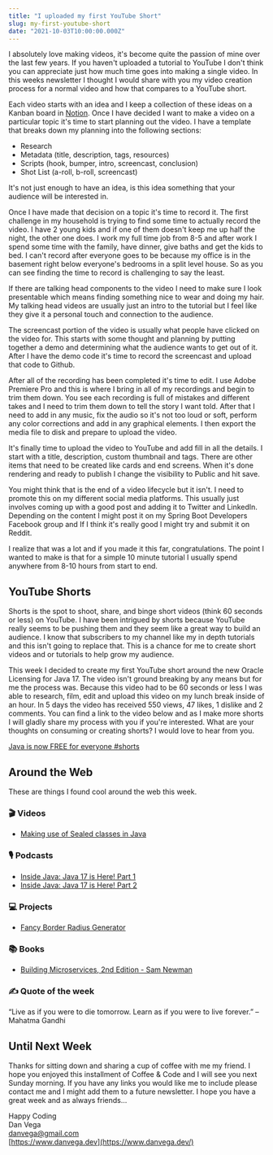 ```yaml
---
title: "I uploaded my first YouTube Short"
slug: my-first-youtube-short
date: "2021-10-03T10:00:00.000Z"
---
```


I absolutely love making videos, it's become quite the passion of mine over the last few years. If you haven't uploaded a tutorial to YouTube I don't think you can appreciate just how much time goes into making a single video. In this weeks newsletter I thought I would share with you my video creation process for a normal video and how that compares to a YouTube short.

Each video starts with an idea and I keep a collection of these ideas on a Kanban board in [Notion](https://www.notion.so/). Once I have decided I want to make a video on a particular topic it's time to start planning out the video. I have a template that breaks down my planning into the following sections:

- Research
- Metadata (title, description, tags, resources)
- Scripts (hook, bumper, intro, screencast, conclusion)
- Shot List (a-roll, b-roll, screencast)

It's not just enough to have an idea, is this idea something that your audience will be interested in.

Once I have made that decision on a topic it's time to record it. The first challenge in my household is trying to find some time to actually record the video. I have 2 young kids and if one of them doesn't keep me up half the night, the other one does. I work my full time job from 8-5 and after work I spend some time with the family, have dinner, give baths and get the kids to bed. I can't record after everyone goes to be because my office is in the basement right below everyone's bedrooms in a split level house. So as you can see finding the time to record is challenging to say the least.

If there are talking head components to the video I need to make sure I look presentable which means finding something nice to wear and doing my hair. My talking head videos are usually just an intro to the tutorial but I feel like they give it a personal touch and connection to the audience.

The screencast portion of the video is usually what people have clicked on the video for. This starts with some thought and planning by putting together a demo and determining what the audience wants to get out of it. After I have the demo code it's time to record the screencast and upload that code to Github.

After all of the recording has been completed it's time to edit. I use Adobe Premiere Pro and this is where I bring in all of my recordings and begin to trim them down. You see each recording is full of mistakes and different takes and I need to trim them down to tell the story I want told. After that I need to add in any music, fix the audio so it's not too loud or soft, perform any color corrections and add in any graphical elements. I then export the media file to disk and prepare to upload the video.

It's finally time to upload the video to YouTube and add fill in all the details. I start with a title, description, custom thumbnail and tags. There are other items that need to be created like cards and end screens. When it's done rendering and ready to publish I change the visibility to Public and hit save.

You might think that is the end of a video lifecycle but it isn't. I need to promote this on my different social media platforms. This usually just involves coming up with a good post and adding it to Twitter and LinkedIn. Depending on the content I might post it on my Spring Boot Developers Facebook group and If I think it's really good I might try and submit it on Reddit.

I realize that was a lot and if you made it this far, congratulations. The point I wanted to make is that for a simple 10 minute tutorial I usually spend anywhere from 8-10 hours from start to end.

## YouTube Shorts

Shorts is the spot to shoot, share, and binge short videos (think 60 seconds or less) on YouTube. I have been intrigued by shorts because YouTube really seems to be pushing them and they seem like a great way to build an audience. I know that subscribers to my channel like my in depth tutorials and this isn't going to replace that. This is a chance for me to create short videos and or tutorials to help grow my audience.

This week I decided to create my first YouTube short around the new Oracle Licensing for Java 17. The video isn't ground breaking by any means but for me the process was. Because this video had to be 60 seconds or less I was able to research, film, edit and upload this video on my lunch break inside of an hour. In 5 days the video has received 550 views, 47 likes, 1 dislike and 2 comments. You can find a link to the video below and as I make more shorts I will gladly share my process with you if you're interested. What are your thoughts on consuming or creating shorts? I would love to hear from you.

[Java is now FREE for everyone #shorts](https://www.youtube.com/watch?v=ZddzOO_ovz8)

## Around the Web

These are things I found cool around the web this week.

### 🎬 Videos

- [Making use of Sealed classes in Java](https://www.youtube.com/watch?v=Xkh5sa3vjTE)

### 🎙 Podcasts

- [Inside Java: Java 17 is Here! Part 1](https://inside.java/2021/09/14/podcast-019/)
- [Inside Java: Java 17 is Here! Part 2](https://inside.java/2021/09/27/podcast-020/)

### 💻 Projects

- [Fancy Border Radius Generator](https://9elements.github.io/fancy-border-radius/#72.42.44.12--.)

### 📚 Books

- [Building Microservices, 2nd Edition - Sam Newman](https://www.notion.so/I-m-back-7e3f721217514dfa9968c7bac2ef3d13)

### ✍️ Quote of the week

“Live as if you were to die tomorrow. Learn as if you were to live forever.” – Mahatma Gandhi

## Until Next Week

Thanks for sitting down and sharing a cup of coffee with me my friend. I hope you enjoyed this installment of Coffee & Code and I will see you next Sunday morning. If you have any links you would like me to include please contact me and I might add them to a future newsletter. I hope you have a great week and as always friends...

Happy Coding<br/>
Dan Vega  <br/>
danvega@gmail.com  <br/>
[https://www.danvega.dev](https://www.danvega.dev/)
